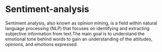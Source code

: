 # Sentiment-analysis
Sentiment analysis, also known as opinion mining, is a field within natural language processing (NLP) that focuses on identifying and extracting subjective information from text.The main goal is to understand the emotional tone behind words to gain an understanding of the attitudes, opinions, and emotions expressed.
